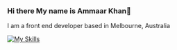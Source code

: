 ### Hi there My name is Ammaar Khan👋

I am a front end developer based in Melbourne, Australia


[![My Skills](https://skillicons.dev/icons?i=html,css,","s!js,react,nodejs,tailwind,figma,blender)](https://skillicons.dev)
<!--
**Amm44r/Amm44r** is a ✨ _special_ ✨ repository because its `README.md` (this file) appears on your GitHub profile.


Here are some ideas to get you started:

- 🔭 I’m currently working on my portfolio website
- 🌱 I’m currently learning Angular
- 👯 I’m looking to collaborate on front end projects
- 📫 How to reach me: ammaarkhan2021@gmail.com
-->
